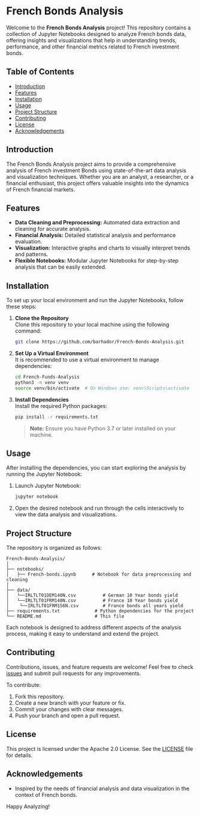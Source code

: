 # French Bonds Analysis

Welcome to the **French Bonds Analysis** project! This repository contains a collection of Jupyter Notebooks designed to analyze French bonds data, offering insights and visualizations that help in understanding trends, performance, and other financial metrics related to French investment bonds.

## Table of Contents

- [Introduction](#introduction)
- [Features](#features)
- [Installation](#installation)
- [Usage](#usage)
- [Project Structure](#project-structure)
- [Contributing](#contributing)
- [License](#license)
- [Acknowledgements](#acknowledgements)

## Introduction

The French Bonds Analysis project aims to provide a comprehensive analysis of French investment Bonds using state-of-the-art data analysis and visualization techniques. Whether you are an analyst, a researcher, or a financial enthusiast, this project offers valuable insights into the dynamics of French financial markets.

## Features

- **Data Cleaning and Preprocessing:** Automated data extraction and cleaning for accurate analysis.
- **Financial Analysis:** Detailed statistical analysis and performance evaluation.
- **Visualization:** Interactive graphs and charts to visually interpret trends and patterns.
- **Flexible Notebooks:** Modular Jupyter Notebooks for step-by-step analysis that can be easily extended.

## Installation

To set up your local environment and run the Jupyter Notebooks, follow these steps:

1. **Clone the Repository**  
   Clone this repository to your local machine using the following command:
   ```bash
   git clone https://github.com/barhador/French-Bonds-Analysis.git
   ```

2. **Set Up a Virtual Environment**  
   It is recommended to use a virtual environment to manage dependencies:
   ```bash
   cd French-Funds-Analysis
   python3 -m venv venv
   source venv/bin/activate  # On Windows use: venv\Scripts\activate
   ```

3. **Install Dependencies**  
   Install the required Python packages:
   ```bash
   pip install -r requirements.txt
   ```
   > **Note:** Ensure you have Python 3.7 or later installed on your machine.

## Usage

After installing the dependencies, you can start exploring the analysis by running the Jupyter Notebook:

1. Launch Jupyter Notebook:
   ```bash
   jupyter notebook
   ```

2. Open the desired notebook and run through the cells interactively to view the data analysis and visualizations.

## Project Structure

The repository is organized as follows:

```
French-Bonds-Analysis/
│
├── notebooks/
│   ├── French-bonds.ipynb      # Notebook for data preprocessing and cleaning
│
├── data/
│   └──IRLTLT01DEM140N.csv          # German 10 Year bonds yield
│   └──IRLTLT01FRM140N.csv          # France 10 Year bonds yield
│    └──IRLTLT01FRM156N.csv         # France bonds all years yield
├── requirements.txt             # Python dependencies for the project
└── README.md                    # This file
```

Each notebook is designed to address different aspects of the analysis process, making it easy to understand and extend the project.

## Contributing

Contributions, issues, and feature requests are welcome! Feel free to check [issues](https://github.com/barhador/French-Funds-Analysis/issues) and submit pull requests for any improvements.

To contribute:
1. Fork this repository.
2. Create a new branch with your feature or fix.
3. Commit your changes with clear messages.
4. Push your branch and open a pull request.

## License

This project is licensed under the Apache 2.0 License. See the [LICENSE](LICENSE) file for details.

## Acknowledgements

- Inspired by the needs of financial analysis and data visualization in the context of French bonds.

Happy Analyzing!

